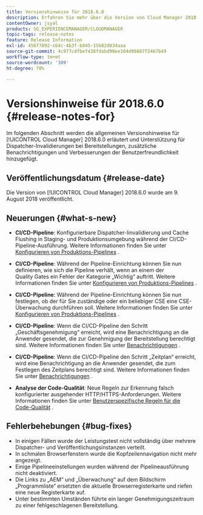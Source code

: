 ```yaml
---
title: Versionshinweise für 2018.6.0
description: Erfahren Sie mehr über die Version von Cloud Manager 2018.6.0.
contentOwner: jsyal
products: SG_EXPERIENCEMANAGER/CLOUDMANAGER
topic-tags: release-notes
feature: Release Information
exl-id: 456f7892-c64c-4b3f-b845-15682d034aaa
source-git-commit: 4c977cdfbef438fdabd90ee104d98887f2467b49
workflow-type: tm+mt
source-wordcount: '309'
ht-degree: 70%

---
```


# Versionshinweise für 2018.6.0 {#release-notes-for}

Im folgenden Abschnitt werden die allgemeinen Versionshinweise für [!UICONTROL Cloud Manager] 2018.6.0 erläutert und Unterstützung für Dispatcher-Invalidierungen bei Bereitstellungen, zusätzliche Benachrichtigungen und Verbesserungen der Benutzerfreundlichkeit hinzugefügt.

## Veröffentlichungsdatum {#release-date}

Die Version von [!UICONTROL Cloud Manager] 2018.6.0 wurde am 9. August 2018 veröffentlicht.

## Neuerungen {#what-s-new}

* **CI/CD-Pipeline**: Konfigurierbare Dispatcher-Iinvalidierung und Cache Flushing in Staging- und Produktionsumgebung während der CI/CD-Pipeline-Ausführung. Weitere Informationen finden Sie unter [Konfigurieren von Produktions-Pipelines](/help/using/production-pipelines.md) .

* **CI/CD-Pipeline**: Während der Pipeline-Einrichtung können Sie nun definieren, wie sich die Pipeline verhält, wenn an einem der Quality Gates ein Fehler der Kategorie „Wichtig“ auftritt. Weitere Informationen finden Sie unter [Konfigurieren von Produktions-Pipelines](/help/using/production-pipelines.md) .

* **CI/CD-Pipeline**: Während der Pipeline-Einrichtung können Sie nun festlegen, ob der für Sie zuständige oder ein beliebiger CSE eine CSE-Überwachung durchführen soll. Weitere Informationen finden Sie unter [Konfigurieren von Produktions-Pipelines](/help/using/production-pipelines.md) .

* **CI/CD-Pipeline**: Wenn die CI/CD-Pipeline den Schritt „Geschäftsgenehmigung“ erreicht, wird eine Benachrichtigung an die Anwender gesendet, die zur Genehmigung der Bereitstellung berechtigt sind. Weitere Informationen finden Sie unter [Benachrichtigungen](/help/using/notifications.md) .

* **CI/CD-Pipeline**: Wenn die CI/CD-Pipeline den Schritt „Zeitplan“ erreicht, wird eine Benachrichtigung an die Anwender gesendet, die zum Festlegen des Zeitplans berechtigt sind. Weitere Informationen finden Sie unter [Benachrichtigungen](/help/using/notifications.md) .

* **Analyse der Code-Qualität**: Neue Regeln zur Erkennung falsch konfigurierter ausgehender HTTP/HTTPS-Anforderungen. Weitere Informationen finden Sie unter [Benutzerspezifische Regeln für die Code-Qualität](/help/using/custom-code-quality-rules.md) .

## Fehlerbehebungen {#bug-fixes}

* In einigen Fällen wurde der Leistungstest nicht vollständig über mehrere Dispatcher- und Veröffentlichungsinstanzen verteilt.
* In schmalen Browserfenstern wurde die Kopfzeilennavigation nicht mehr angezeigt.
* Einige Pipelineeinstellungen wurden während der Pipelineausführung nicht deaktiviert.
* Die Links zu „AEM“ und „Überwachung“ auf dem Bildschirm „Programmliste“ ersetzten die aktuelle Browserregisterkarte und riefen eine neue Registerkarte auf.
* Unter bestimmten Umständen führte ein langer Genehmigungszeitraum zu einer fehlgeschlagenen Bereitstellung.
